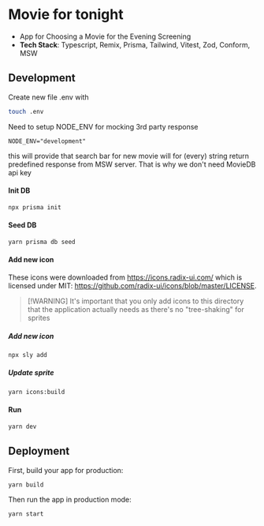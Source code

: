 # Movie for tonight

- App for Choosing a Movie for the Evening Screening
- **Tech Stack**: Typescript, Remix, Prisma, Tailwind, Vitest, Zod, Conform, MSW

## Development

Create new file .env with

```sh
touch .env
```

Need to setup NODE_ENV for mocking 3rd party response

```
NODE_ENV="development"
```

this will provide that search bar for new movie will for (every) string return
predefined response from MSW server. That is why we don't need MovieDB api key

#### Init DB

```sh
npx prisma init
```

#### Seed DB

```sh
yarn prisma db seed
```

#### Add new icon

These icons were downloaded from https://icons.radix-ui.com/ which is licensed
under MIT: https://github.com/radix-ui/icons/blob/master/LICENSE.

> [!WARNING] It's important that you only add icons to this directory that the
> application actually needs as there's no "tree-shaking" for sprites

##### Add new icon

```sh
npx sly add
```

##### Update sprite

```sh
yarn icons:build
```

#### Run

```sh
yarn dev
```

## Deployment

First, build your app for production:

```sh
yarn build
```

Then run the app in production mode:

```sh
yarn start
```

